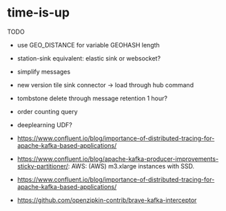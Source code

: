 # time-is-up


TODO
- use GEO_DISTANCE for variable GEOHASH length
- station-sink equivalent: elastic sink or websocket?
- simplify messages
- new version tile sink connector -> load through hub command
- tombstone delete through message retention 1 hour?
- order counting query
- deeplearning UDF?

- https://www.confluent.io/blog/importance-of-distributed-tracing-for-apache-kafka-based-applications/
- https://www.confluent.io/blog/apache-kafka-producer-improvements-sticky-partitioner/: AWS: (AWS) m3.xlarge instances with SSD.
- https://www.confluent.io/blog/importance-of-distributed-tracing-for-apache-kafka-based-applications/
- https://github.com/openzipkin-contrib/brave-kafka-interceptor
